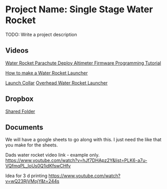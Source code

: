 # Project Name: Single Stage Water Rocket
TODO: Write a project description

## Videos
[Water Rocket Parachute Deploy Altimeter Firmware Programming Tutorial](https://www.youtube.com/watch?v=OrcEw346bdA)

[How to make a Water Rocket Launcher](https://www.youtube.com/watch?v=hJf7DHApz2Y&list=PLK6-a7u-VQfmqPL_loUs0Q1idKfswCHf)

[Launch Collar](https://www.youtube.com/watch?v=iAQv_8aqf2w)
[Overhead Water Rocket Launcher](https://www.youtube.com/watch?v=icQhLT4QCO8)

## Dropbox
[Shared Folder](https://www.dropbox.com/home/water-rocket-single-stage)

## Documents 
We will have a google sheets to go along with this. I just need the like that you make for the sheets. 


Dads water rocket video link  - example only. 
https://www.youtube.com/watch?v=hJf7DHApz2Y&list=PLK6-a7u-VQfmqPL_loUs0Q1idKfswCHfv


Idea for 3 d printing       https://www.youtube.com/watch?v=wQ23RjVMojY&t=244s
